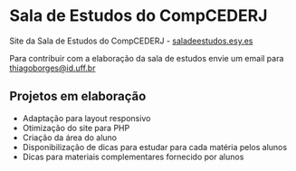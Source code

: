 # Sala de Estudos do CompCEDERJ
Site da Sala de Estudos do CompCEDERJ - [saladeestudos.esy.es](http://www.saladeestudos.esy.es)

Para contribuir com a elaboração da sala de estudos envie um email para [thiagoborges@id.uff.br](mailto:thiagoborges@id.uff.br)

## Projetos em elaboração
- Adaptação para layout responsivo
- Otimização do site para PHP
- Criação da área do aluno
- Disponibilização de dicas para estudar para cada matéria pelos alunos
- Dicas para materiais complementares fornecido por alunos
